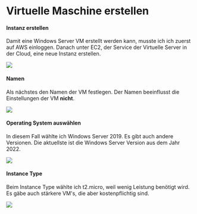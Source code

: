 
# Virtuelle Maschine erstellen
#### Instanz erstellen
Damit eine Windows Server VM erstellt werden kann, musste ich ich zuerst auf AWS einloggen. Danach unter EC2, der Service der Virtuelle Server in der Cloud, eine neue Instanz erstellen. 

![](launch_instance.png)

#### Namen
Als nächstes den Namen der VM festlegen. Der Namen beeinflusst die Einstellungen der VM **nicht**. 

![](name_vm.png)

#### Operating System auswählen
In diesem Fall wählte ich Windows Server 2019. Es gibt auch andere Versionen. Die aktuellste ist die Windows Server Version aus dem Jahr 2022. 

![](choose_os.png)

#### Instance Type
Beim Instance Type wählte ich t2.micro, weil wenig Leistung benötigt wird. Es gäbe auch stärkere VM's, die aber kostenpflichtig sind. 

![](instance_type.png)

